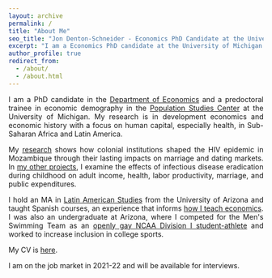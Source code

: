 ```yaml
---
layout: archive
permalink: /
title: "About Me"
seo_title: "Jon Denton-Schneider - Economics PhD Candidate at the University of Michigan"
excerpt: "I am a Economics PhD candidate at the University of Michigan studying development and history with a focus on human capital."
author_profile: true
redirect_from: 
  - /about/
  - /about.html
---
```


<p align="justify">
I am a PhD candidate in the <a href="https://lsa.umich.edu/econ">Department of Economics</a> and a predoctoral trainee in economic demography in the <a href="https://www.psc.isr.umich.edu/">Population Studies Center</a> at the University of Michigan. My research is in development economics and economic history with a focus on human capital, especially health, in Sub-Saharan Africa and Latin America.
</p>

<p align="justify">
My <a href="https://jondentonschneider/com/research">research</a> shows how colonial institutions shaped the HIV epidemic in Mozambique through their lasting impacts on marriage and dating markets. In <a href="https://jondentonschneider/com/research">my other projects</a>, I examine the effects of infectious disease eradication during childhood on adult income, health, labor productivity, marriage, and public expenditures.
  </p>

<p align="justify">
I hold an MA in <a href="https://las.arizona.edu/">Latin American Studies</a> from the University of Arizona and taught Spanish courses, an experience that informs <a href="https://jondentonschneider.com/teaching">how I teach economics</a>. I was also an undergraduate at Arizona, where I competed for the Men's Swimming Team as an <a href="https://jondentonschneider.com/personal">openly gay NCAA Division I student-athlete</a> and worked to increase inclusion in college sports.
</p>
    
<p align="justify">
  My CV is <a href="https://jondentonschneider.com/files/Denton-Schneider_CV.pdf">here</a>.
</p>

<p align="justify">
I am on the job market in 2021-22 and will be available for interviews.
</p>
